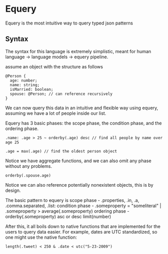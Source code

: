 # Equery

Equery is the most intuitive way to query typed json patterns

## Syntax

The syntax for this language is extremely simplistic, meant for human language -> language models -> equery pipeline.

assume an object with the structure as follows

```
@Person {
  age: number;
  name: string;
  isMarried: boolean;
  spouse: @Person; // can reference recursively
}
```

We can now query this data in an intuitive and flexible way using equery, assuming we have a lot of people inside our list.

Equery has 3 basic phases: the scope phase, the condition phase, and the ordering phase.
```
.name: .age > 25 ~ orderby(.age) desc // find all people by name over age 25
```

```
.age = max(.age) // find the oldest person object
```
Notice we have aggregate functions, and we can also omit any phase without any problems.

```
orderby(.spouse.age)
```
Notice we can also reference potentially nonexistent objects, this is by design.

The basic pattern to equery is
scope phase - .properties, .in, .a, .comma.separated, .list:
condition phase - .someproperty = "someliteral" | .someproperty > average(.someproperty)
ordering phase - orderby(.someproperty) asc or desc limit(number)

After this, it all boils down to native functions that are implemented for the users to query data easier.
For example, dates are UTC standardized, so one might use the native function:
```
length(.tweet) < 250 & .date < utc("5-23-2009")
```


